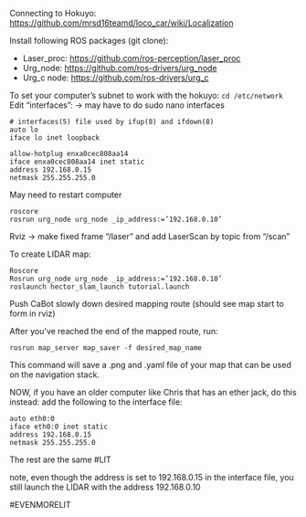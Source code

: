 Connecting to Hokuyo: https://github.com/mrsd16teamd/loco_car/wiki/Localization

Install following ROS packages (git clone):
- Laser_proc: https://github.com/ros-perception/laser_proc
- Urg_node: https://github.com/ros-drivers/urg_node 
- Urg_c node: https://github.com/ros-drivers/urg_c


To set your computer’s subnet to work with the hokuyo:
`cd /etc/network`
Edit “interfaces”: → may have to do sudo nano interfaces
```
# interfaces(5) file used by ifup(8) and ifdown(8)
auto lo
iface lo inet loopback

allow-hotplug enxa0cec808aa14
iface enxa0cec808aa14 inet static
address 192.168.0.15
netmask 255.255.255.0 
```
May need to restart computer
```
roscore
rosrun urg_node urg_node _ip_address:=’192.168.0.10’
```
Rviz -> make fixed frame “/laser” and add LaserScan by topic from “/scan”

To create LIDAR map:
```
Roscore
Rosrun urg_node urg_node _ip_address:=’192.168.0.10’
roslaunch hector_slam_launch tutorial.launch
```
Push CaBot slowly down desired mapping route (should see map start to form in rviz)

After you've reached the end of the mapped route, run:
```
rosrun map_server map_saver -f desired_map_name
```

This command will save a .png and .yaml file of your map that can be used on the navigation stack. 


NOW, if you have an older computer like Chris that has an ether jack, do this instead:
add the following to the interface file:
```
auto eth0:0
iface eth0:0 inet static
address 192.168.0.15
netmask 255.255.255.0
```
The rest are the same #LIT

note, even though the address is set to 192.168.0.15 in the interface file, you still launch the LIDAR with the address 192.168.0.10

#EVENMORELIT
